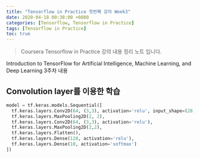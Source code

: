 ```yaml
---
title: "Tensorflow in Practice 첫번째 강의 Week3"
date: 2020-04-18 00:38:00 +0800
categories: [Tensorflow, Tensorflow in Practice]
tags: [Tensorflow in Practice]
toc: true
---
```


> Coursera Tensorflow in Practice 강의 내용 정리 노트 입니다.

Introduction to TensorFlow for Artificial Intelligence, Machine Learning, and Deep Learning 3주차 내용 

## Convolution layer를 이용한 학습
```python
model = tf.keras.models.Sequential([
  tf.keras.layers.Conv2D(64, (3,3), activation='relu', input_shape=(28, 28, 1)),
  tf.keras.layers.MaxPooling2D(2, 2),
  tf.keras.layers.Conv2D(64, (3,3), activation='relu'),
  tf.keras.layers.MaxPooling2D(2,2),
  tf.keras.layers.Flatten(),
  tf.keras.layers.Dense(128, activation='relu'),
  tf.keras.layers.Dense(10, activation='softmax')
])
```
